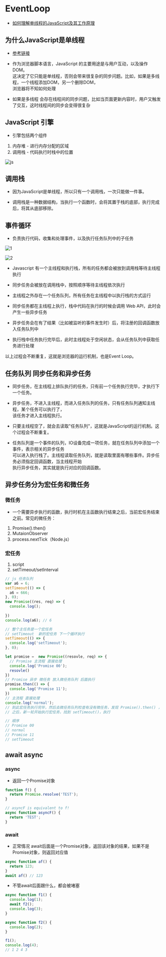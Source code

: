 # EventLoop

- [如何理解单线程的JavaScript及其工作原理](https://mp.weixin.qq.com/s/omqXH1SxJyvl7N8y-6Zp3Q)

## 为什么JavaScript是单线程

* [参考链接](https://mp.weixin.qq.com/s/9iN7XR1PwXfua8SrabOi5w)

* 作为浏览器脚本语言，JavaScript 的主要用途是与用户互动，以及操作DOM。  
  这决定了它只能是单线程，否则会带来很复杂的同步问题。比如，如果是多线程，一个线程添加DOM，另一个删除DOM，  
  浏览器将不知如何处理

- 如果是多线程 会存在线程间的同步问题，比如当页面更新内容时，用户又触发了交互，这时线程间的同步会变得很复杂

## JavaScript 引擎

- 引擎包括两个组件

1. 内存堆 - 进行内存分配的区域
2. 调用栈 - 代码执行时栈中的位置

![js](../assets/eventloop.png)

## 调用栈

- 因为JavaScript是单线程，所以只有一个调用栈，一次只能做一件事。

- 调用栈是一种数据结构，当执行一个函数时，会将其置于栈的底部，执行完成后，将其从底部移除。

## 事件循环

- 负责执行代码，收集和处理事件，以及执行任务队列中的子任务

![1](../assets/el.png)

![2](../assets/el2.png)

- Javascript 有一个主线程和执行栈，所有的任务都会被放到调用栈等待主线程执行

- 同步任务会被放在调用栈中，按照顺序等待主线程依次执行

- 主线程之外存在一个任务队列，所有任务在主线程中以执行栈的方式运行

- 同步任务都在主线程上执行，栈中代码在执行的时候会调用 Web API，此时会产生一些异步任务

- 异步任务会在有了结果（比如被监听的事件发生时）后，将注册的回调函数放入任务队列中

- 执行栈中任务执行完毕后，此时主线程处于空闲状态，会从任务队列中获取任务进行处理

以上过程会不断重复，这就是浏览器的运行机制，也是Event Loop。

## 任务队列 同步任务和异步任务

* 同步任务，在主线程上排队执行的任务，只有前一个任务执行完毕，才执行下一个任务。

* 异步任务，不进入主线程，而进入任务队列的任务，只有任务队列通知主线程，某个任务可以执行了，  
  该任务才进入主线程执行。

* 只要主线程空了，就会去读取"任务队列"，这就是JavaScript的运行机制。这个过程会不断重复。

* 任务队列是一个事件的队列，IO设备完成一项任务，就在任务队列中添加一个事件，表示相关的异步任务  
  可以进入执行栈了。主线程读取任务队列，就是读取里面有哪些事件。异步任务必须指定回调函数，当主线程开始  
  执行异步任务，其实就是执行对应的回调函数。

## 异步任务分为宏任务和微任务
### 微任务
* 一个需要异步执行的函数，执行时机在主函数执行结束之后，当前宏任务结束之前。常见的微任务：
1. Promise().then()
2. MutaionObserver 
3. process.nextTick（Node.js）

### 宏任务
1. script
2. setTimeout/setInterval

```js
// js 任务队列
var a6 = 6;
setTimeout(() => {
  a6 = 666;
}, 0);
new Promise((res, req) => {
  console.log();
  
})
console.log(a6); // 6

// 整个主任务是一个宏任务
// setTimeout  新的宏任务 下一个循环执行
setTimeout(() => {
  console.log('setTimeout');
}, 0);

let promise =  new Promise((resovle, req) => {
  // Promise 主流程 直接处理
  console.log('Promise 00');
  resovle()
})
// Promise 异步 微任务 放入微任务队列 后面执行
promise.then(() => {
  console.log('Promise 11');
})
// 主流程 直接处理
console.log('normal');
// 到此宏任务执行完毕，然后去微任务队列检查有没有微任务，发现 Promise().then() ，执行，
// 之后，新一轮开始执行宏任务，找到 setTimeout()，执行

// 顺序
// Promise 00
// normal
// Promise 11
// setTimeout
```

## await async
### async 
* 返回一个Promise对象
```js
function f() {
  return Promise.resolve('TEST');
}

// asyncF is equivalent to f!
async function asyncF() {
  return 'TEST';
}
```

### await
* 正常情况 await后面是一个Promise对象，返回该对象的结果，如果不是Promise对象，则返回对应值
```js
async function af() {
  return 123;
}
await af() // 123
```
* 不管await后面跟什么，都会被堵塞
```js
async function f1() {
  console.log(1);
  await f2();
  console.log(3);
}

async function f2() {
  console.log(2);
}

f1();
console.log(4);
// 1 2 4 3
```